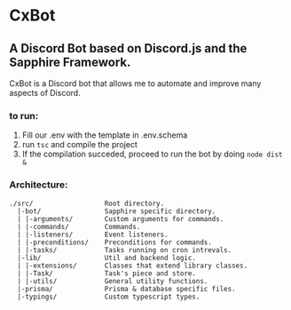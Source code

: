 # CxBot

## A Discord Bot based on Discord.js and the Sapphire Framework.

CxBot is a Discord bot that allows me to automate and improve many aspects of
Discord.

### to run:

1. Fill our .env with the template in .env.schema
2. run `tsc` and compile the project
3. If the compilation succeded, proceed to run the bot by doing `node dist &`

### Architecture:

```text
./src/                  Root directory.
  |-bot/                Sapphire specific directory.
  | |-arguments/        Custom arguments for commands.
  | |-commands/         Commands.
  | |-listeners/        Event listeners.
  | |-preconditions/    Preconditions for commands.
  | |-tasks/            Tasks running on cron intrevals.
  |-lib/                Util and backend logic.
  | |-extensions/       Classes that extend library classes.
  | |-Task/             Task's piece and store.
  | |-utils/            General utility functions.
  |-prisma/             Prisma & database specific files.
  |-typings/            Custom typescript types.
```